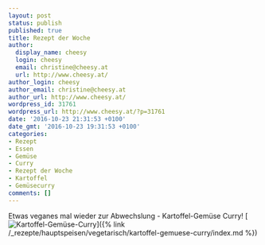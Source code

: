 ```yaml
---
layout: post
status: publish
published: true
title: Rezept der Woche
author:
  display_name: cheesy
  login: cheesy
  email: christine@cheesy.at
  url: http://www.cheesy.at/
author_login: cheesy
author_email: christine@cheesy.at
author_url: http://www.cheesy.at/
wordpress_id: 31761
wordpress_url: http://www.cheesy.at/?p=31761
date: '2016-10-23 21:31:53 +0100'
date_gmt: '2016-10-23 19:31:53 +0100'
categories:
- Rezept
- Essen
- Gemüse
- Curry
- Rezept der Woche
- Kartoffel
- Gemüsecurry
comments: []
---
```

Etwas veganes mal wieder zur Abwechslung - Kartoffel-Gemüse Curry!
[![Kartoffel-Gemüse-Curry](http://www.cheesy.at/wp-content/uploads/Kartoffel-Gemüse-Curry.jpg)]({% link /_rezepte/hauptspeisen/vegetarisch/kartoffel-gemuese-curry/index.md %})
